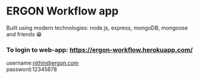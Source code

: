 # ERGON Workflow app
Built using modern technologies: node.js, express, mongoDB, mongoose and friends 😁  
### To login to web-app: https://ergon-workflow.herokuapp.com/
username:nithin@ergon.com  
password:12345678  
